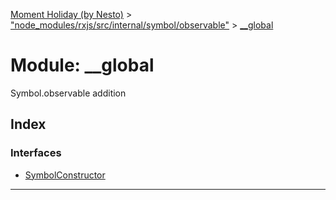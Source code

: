 [Moment Holiday (by Nesto)](../README.md) > ["node_modules/rxjs/src/internal/symbol/observable"](../modules/_node_modules_rxjs_src_internal_symbol_observable_.md) > [__global](../modules/_node_modules_rxjs_src_internal_symbol_observable_.__global.md)

# Module: __global

Symbol.observable addition

## Index

### Interfaces

* [SymbolConstructor](../interfaces/_node_modules_rxjs_src_internal_symbol_observable_.__global.symbolconstructor.md)

---

